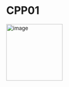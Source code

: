 # CPP01
<img width="150" height="150" alt="image" src="https://github.com/user-attachments/assets/55ba33db-ce99-4ef6-811f-024a687c5199" />
